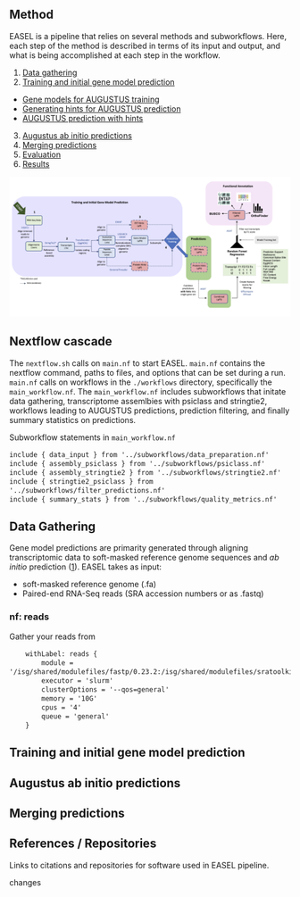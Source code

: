 ## Method

EASEL is a pipeline that relies on several methods and subworkflows. Here, each step of the method is described in terms of its input and output, and what is being accomplished at each step in the workflow.

1. [Data gathering](#data-gathering)
2. [Training and initial gene model prediction](#training-and-initial-gene-model-prediction)
- [Gene models for AUGUSTUS training](https://gitlab.com/PlantGenomicsLab/easel-augustus-training/-/blob/main/Files/2_generating_gene_models.md)
- [Generating hints for AUGUSTUS prediction](https://gitlab.com/PlantGenomicsLab/easel-augustus-training/-/blob/main/Files/3_hints_for_augustus.md)
- [AUGUSTUS prediction with hints](https://gitlab.com/PlantGenomicsLab/easel-augustus-training/-/blob/main/Files/4_Augustus_with_hints.md)
3. [Augustus ab initio predictions](#augustus-ab-initio-predictions)
4. [Merging predictions](#merging-predicitons)
6. [Evaluation](https://gitlab.com/PlantGenomicsLab/easel-augustus-training/-/blob/main/Files/6_evaluation.md)
7. [Results](https://gitlab.com/PlantGenomicsLab/easel-augustus-training/-/blob/main/Files/7_Results.md)

![](files/figs/easel_pipeline_Nov22.png)

## Nextflow cascade

The `nextflow.sh` calls on `main.nf` to start EASEL. `main.nf` contains the nextflow command, paths to files, and options that can be set during a run. `main.nf` calls on workflows in the `./workflows` directory, specifically the `main_workflow.nf`. The `main_workflow.nf` includes subworkflows that initate data gathering, transcriptome assemlbies with psiclass and stringtie2, workflows leading to AUGUSTUS predictions, prediction filtering, and finally summary statistics on predictions.

Subworkflow statements in `main_workflow.nf`

```
include { data_input } from '../subworkflows/data_preparation.nf'
include { assembly_psiclass } from '../subworkflows/psiclass.nf'
include { assembly_stringtie2 } from '../subworkflows/stringtie2.nf'
include { stringtie2_psiclass } from '../subworkflows/filter_predictions.nf'
include { summary_stats } from '../subworkflows/quality_metrics.nf'
```


## Data Gathering

Gene model predictions are primarity generated through aligning transcriptomic data to soft-masked reference genome sequences and *ab initio* prediction ([1](#1.)). EASEL takes as input: 
- soft-masked reference genome (.fa)
- Paired-end RNA-Seq reads (SRA accession numbers or as .fastq)

### nf: reads

Gather your reads from 

```
    withLabel: reads {
        module = '/isg/shared/modulefiles/fastp/0.23.2:/isg/shared/modulefiles/sratoolkit/2.11.3'
        executor = 'slurm'
        clusterOptions = '--qos=general'
        memory = '10G' 
        cpus = '4'
        queue = 'general'
    }
```

## Training and initial gene model prediction

## Augustus ab initio predictions

## Merging predictions


## References / Repositories

Links to citations and repositories for software used in EASEL pipeline.

changes